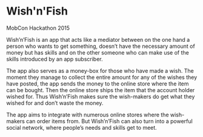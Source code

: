 # Wish'n'Fish
MobCon Hackathon 2015

Wish’n’Fish is an app that acts like a mediator between on the one hand a person who wants to get something, doesn’t have the necessary amount of money but has skills and on the other someone who can make use of the skills introduced by an app subscriber.

The app also serves as a money-box for those who have made a wish. The moment they manage to collect the entire amount for any of the wishes they have posted, the app sends the money to the online store where the item can be bought. Then the online store ships the item that the account holder wished for. Thus Wish’n’Fish makes sure the wish-makers do get what they wished for and don’t waste the money.

The app aims to integrate with numerous online stores where the wish-makers can order items from. But Wish’n’Fish can also turn into a powerful social network, where people’s needs and skills get to meet.
